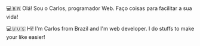 💻🇧🇷
Olá! Sou o Carlos, programador Web. Faço coisas para facilitar a sua vida!

💻🇺🇺🇸
Hi! I'm Carlos from Brazil and I'm web developer. I do stuffs to make your like easier! 

 


